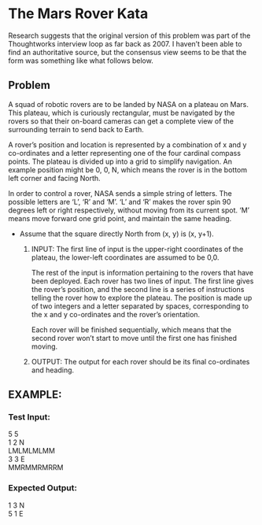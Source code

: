 # The Mars Rover Kata
Research suggests that the original version of this problem was part of the Thoughtworks interview loop as far back as 2007. I haven’t been able to find an authoritative source, but the consensus view seems to be that the form was something like what follows below.

## Problem
A squad of robotic rovers are to be landed by NASA on a plateau on Mars. This plateau, which is curiously rectangular, must be navigated by the rovers so that their on-board cameras can get a complete view of the surrounding terrain to send back to Earth.

A rover’s position and location is represented by a combination of x and y co-ordinates and a letter representing one of the four cardinal compass points. The plateau is divided up into a grid to simplify navigation. An example position might be 0, 0, N, which means the rover is in the bottom left corner and facing North.

In order to control a rover, NASA sends a simple string of letters. The possible letters are ‘L’, ‘R’ and ‘M’. ‘L’ and ‘R’ makes the rover spin 90 degrees left or right respectively, without moving from its current spot. ‘M’ means move forward one grid point, and maintain the same heading.

* Assume that the square directly North from (x, y) is (x, y+1).

    1. INPUT:
         The first line of input is the upper-right coordinates of the plateau, the lower-left coordinates are assumed to be 0,0.

         The rest of the input is information pertaining to the rovers that have been deployed. Each rover has two lines of input. The first line gives the rover’s position, and the second line is a series of instructions telling the rover how to explore the plateau. The position is made up of two integers and a letter separated by spaces, corresponding to the x and y co-ordinates and the rover’s orientation.

         Each rover will be finished sequentially, which means that the second rover won’t start to move until the first one has finished moving.

    1. OUTPUT:
The output for each rover should be its final co-ordinates and heading.

## EXAMPLE:
### Test Input:

5 5  
1 2 N  
LMLMLMLMM  
3 3 E  
MMRMMRMRRM  

### Expected Output:

1 3 N  
5 1 E
